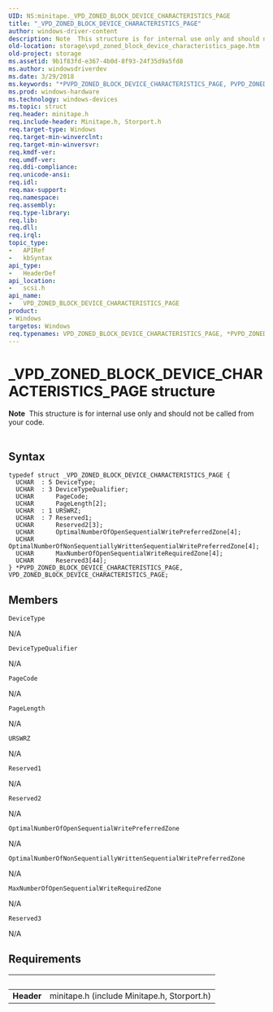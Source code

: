 ```yaml
---
UID: NS:minitape._VPD_ZONED_BLOCK_DEVICE_CHARACTERISTICS_PAGE
title: "_VPD_ZONED_BLOCK_DEVICE_CHARACTERISTICS_PAGE"
author: windows-driver-content
description: Note  This structure is for internal use only and should not be called from your code. .
old-location: storage\vpd_zoned_block_device_characteristics_page.htm
old-project: storage
ms.assetid: 9b1f83fd-e367-4b0d-8f93-24f35d9a5fd8
ms.author: windowsdriverdev
ms.date: 3/29/2018
ms.keywords: "*PVPD_ZONED_BLOCK_DEVICE_CHARACTERISTICS_PAGE, PVPD_ZONED_BLOCK_DEVICE_CHARACTERISTICS_PAGE, PVPD_ZONED_BLOCK_DEVICE_CHARACTERISTICS_PAGE structure pointer [Storage Devices], VPD_ZONED_BLOCK_DEVICE_CHARACTERISTICS_PAGE, VPD_ZONED_BLOCK_DEVICE_CHARACTERISTICS_PAGE structure [Storage Devices], _VPD_ZONED_BLOCK_DEVICE_CHARACTERISTICS_PAGE, scsi/PVPD_ZONED_BLOCK_DEVICE_CHARACTERISTICS_PAGE, scsi/VPD_ZONED_BLOCK_DEVICE_CHARACTERISTICS_PAGE, storage.vpd_zoned_block_device_characteristics_page"
ms.prod: windows-hardware
ms.technology: windows-devices
ms.topic: struct
req.header: minitape.h
req.include-header: Minitape.h, Storport.h
req.target-type: Windows
req.target-min-winverclnt: 
req.target-min-winversvr: 
req.kmdf-ver: 
req.umdf-ver: 
req.ddi-compliance: 
req.unicode-ansi: 
req.idl: 
req.max-support: 
req.namespace: 
req.assembly: 
req.type-library: 
req.lib: 
req.dll: 
req.irql: 
topic_type:
-	APIRef
-	kbSyntax
api_type:
-	HeaderDef
api_location:
-	scsi.h
api_name:
-	VPD_ZONED_BLOCK_DEVICE_CHARACTERISTICS_PAGE
product:
- Windows
targetos: Windows
req.typenames: VPD_ZONED_BLOCK_DEVICE_CHARACTERISTICS_PAGE, *PVPD_ZONED_BLOCK_DEVICE_CHARACTERISTICS_PAGE
---
```


# _VPD_ZONED_BLOCK_DEVICE_CHARACTERISTICS_PAGE structure
<div class="alert"><b>Note</b>  This  structure is for internal use only and should not be called from your code.</div>
<div> </div>

## Syntax
```
typedef struct _VPD_ZONED_BLOCK_DEVICE_CHARACTERISTICS_PAGE {
  UCHAR  : 5 DeviceType;
  UCHAR  : 3 DeviceTypeQualifier;
  UCHAR      PageCode;
  UCHAR      PageLength[2];
  UCHAR  : 1 URSWRZ;
  UCHAR  : 7 Reserved1;
  UCHAR      Reserved2[3];
  UCHAR      OptimalNumberOfOpenSequentialWritePreferredZone[4];
  UCHAR      OptimalNumberOfNonSequentiallyWrittenSequentialWritePreferredZone[4];
  UCHAR      MaxNumberOfOpenSequentialWriteRequiredZone[4];
  UCHAR      Reserved3[44];
} *PVPD_ZONED_BLOCK_DEVICE_CHARACTERISTICS_PAGE, VPD_ZONED_BLOCK_DEVICE_CHARACTERISTICS_PAGE;
```

## Members


`DeviceType`

N/A

`DeviceTypeQualifier`

N/A

`PageCode`

N/A

`PageLength`

N/A

`URSWRZ`

N/A

`Reserved1`

N/A

`Reserved2`

N/A

`OptimalNumberOfOpenSequentialWritePreferredZone`

N/A

`OptimalNumberOfNonSequentiallyWrittenSequentialWritePreferredZone`

N/A

`MaxNumberOfOpenSequentialWriteRequiredZone`

N/A

`Reserved3`

N/A


## Requirements
| &nbsp; | &nbsp; |
| ---- |:---- |
| **Header** | minitape.h (include Minitape.h, Storport.h) |